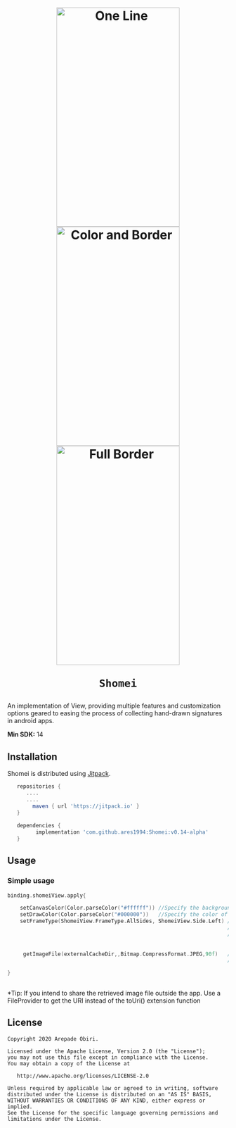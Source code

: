<h1 align="center">
<img src="https://user-images.githubusercontent.com/39926348/100454086-821f3400-30bc-11eb-8b75-6d8fbd760816.jpg" width="280" height="498" alt="One Line"/>
<img src="https://user-images.githubusercontent.com/39926348/100454087-83e8f780-30bc-11eb-9d2e-53579cbf8f78.jpg"  width="280" height="498" alt="Color and Border"/>
<img src="https://user-images.githubusercontent.com/39926348/100454089-84818e00-30bc-11eb-8dfe-09487e914ad4.jpg"  width="280" height="498" alt="Full Border"/><br/>

    Shomei
</h1>



An implementation of View, providing multiple features and customization options geared to easing the process of collecting hand-drawn signatures in android apps.

**Min SDK:** 14

## Installation

Shomei is distributed using [Jitpack](https://jitpack.io/#ares1994/Shomei/).

```groovy
   repositories {
      ....
      ....
        maven { url 'https://jitpack.io' }
   }
   
   dependencies {
         implementation 'com.github.ares1994:Shomei:v0.14-alpha'
   }
```


## Usage

### Simple usage

```kotlin
binding.shomeiView.apply{

    setCanvasColor(Color.parseColor("#ffffff")) //Specify the background color of view. Default is white. Only accepts @ColorInt
    setDrawColor(Color.parseColor("#000000"))   //Specify the color of frames and draw color. Default is black. Only accepts @ColorInt
    setFrameType(ShomeiView.FrameType.AllSides, ShomeiView.Side.Left) // Specify type of Frame you want for your ShomeiView. Default is AllSides. 
                                                                      // Other options are OneSide, DirectOppositesTopBottom, DirectOppositesLeftRight, None. 
                                                                      // Also specify side if frameType selected is OneSide. Options are Left, Right, Top, Bottom
    
    
     getImageFile(externalCacheDir,,Bitmap.CompressFormat.JPEG,90f)   // Get the image file for your view. The only compulsory argument to be specified is the directory. 
                                                                      // Default Compression Format is PNG. Default rotation angle is 0f

}               
 
```

*Tip: If you intend to share the retrieved image file outside the app. Use a FileProvider to get the URI instead of the toUri() extension function
## License

    Copyright 2020 Arepade Obiri.

    Licensed under the Apache License, Version 2.0 (the "License");
    you may not use this file except in compliance with the License.
    You may obtain a copy of the License at

       http://www.apache.org/licenses/LICENSE-2.0

    Unless required by applicable law or agreed to in writing, software
    distributed under the License is distributed on an "AS IS" BASIS,
    WITHOUT WARRANTIES OR CONDITIONS OF ANY KIND, either express or implied.
    See the License for the specific language governing permissions and
    limitations under the License.
